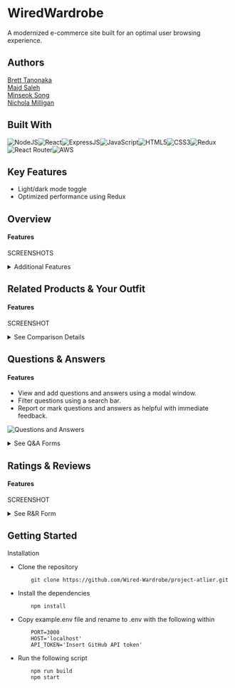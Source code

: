 
# WiredWardrobe

A modernized e-commerce site built for an optimal user browsing experience.

## Authors

[Brett Tanonaka](https://www.github.com/)\
[Majd Saleh](https://www.github.com/)\
[Minseok Song](https://www.github.com/msong1)\
[Nichola Milligan](https://www.github.com/)

## Built With
![NodeJS](https://img.shields.io/badge/Node.js-43853D?style=for-the-badge&logo=node.js&logoColor=white)![React](https://img.shields.io/badge/React-20232A?style=for-the-badge&logo=react&logoColor=61DAFB)![ExpressJS](https://img.shields.io/badge/Express.js-404D59?style=for-the-badge)![JavaScript](https://img.shields.io/badge/JavaScript-323330?style=for-the-badge&logo=javascript&logoColor=F7DF1E)![HTML5](https://img.shields.io/badge/HTML5-E34F26?style=for-the-badge&logo=html5&logoColor=white)![CSS3](https://img.shields.io/badge/CSS3-1572B6?style=for-the-badge&logo=css3&logoColor=white)![Redux](https://img.shields.io/badge/Redux-593D88?style=for-the-badge&logo=redux&logoColor=white)![React Router](https://img.shields.io/badge/React_Router-CA4245?style=for-the-badge&logo=react-router&logoColor=white)![AWS](https://img.shields.io/badge/Amazon_AWS-232F3E?style=for-the-badge&logo=amazon-aws&logoColor=white)

## Key Features
- Light/dark mode toggle
- Optimized performance using Redux

## Overview
#### Features


SCREENSHOTS

<details>
    <summary>Additional Features</summary>
	<ul>
		<li></li>
		<li></li>
	</ul>
	
	
SCREENSHOT
	
	
</details>

## Related Products & Your Outfit
#### Features

SCREENSHOT

<details>
    <summary>See Comparison Details</summary>
	
	SCREENSHOT	
	
</details>

## Questions & Answers
#### Features
- View and add questions and answers using a modal window.
- Filter questions using a search bar.
- Report or mark questions and answers as helpful with immediate feedback.

![Questions and Answers](https://user-images.githubusercontent.com/80349718/229324161-03e53deb-c327-4987-8be9-ba3668328553.png)

<details>
    <summary>See Q&A Forms</summary>
	
![question-modal](https://user-images.githubusercontent.com/80349718/229319502-52af2f22-615c-43f6-b761-c64f5eb642f3.png)
![answer-modal](https://user-images.githubusercontent.com/80349718/229319499-fb9898d7-947a-4a23-a0ed-211a94dce628.png)

	
</details>


## Ratings & Reviews
#### Features


SCREENSHOT


<details>
    <summary>See R&R Form</summary>
	
	
SCREENSHOT
	
</details>


## Getting Started

Installation
- Clone the repository
    ```
        git clone https://github.com/Wired-Wardrobe/project-atlier.git
    ```
- Install the dependencies
    ```
        npm install
    ```
- Copy example.env file and rename to .env with the following within
    ```
        PORT=3000
        HOST='localhost'
        API_TOKEN='Insert GitHub API token'
    ```
- Run the following script
    ```
        npm run build
        npm start
    ```
